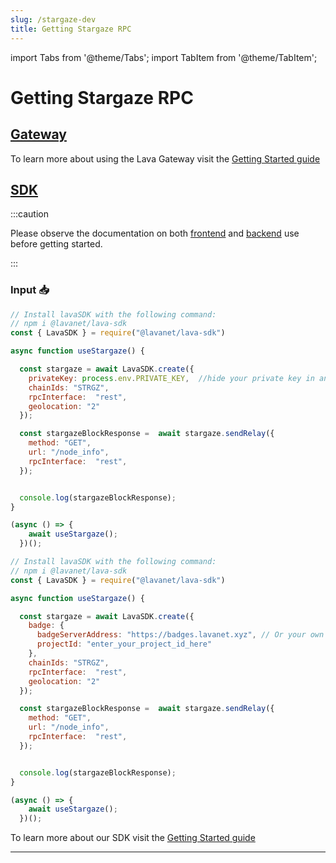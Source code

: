 ```yaml
---
slug: /stargaze-dev
title: Getting Stargaze RPC
---
```


import Tabs from '@theme/Tabs';
import TabItem from '@theme/TabItem';

# Getting Stargaze RPC


## [Gateway](https://gateway.lavanet.xyz/?utm_source=stargaze-dev&utm_medium=docs&utm_campaign=docs-to-gateway)

To learn more about using the Lava Gateway visit the [Getting Started guide](https://docs.lavanet.xyz/gateway-getting-started?utm_source=stargaze-dev&utm_medium=docs&utm_campaign=docs-to-docs)

## [SDK](https://github.com/lavanet/lava-sdk)

:::caution

Please observe the documentation on both [frontend](https://docs.lavanet.xyz/sdk-frontend?utm_source=getting-stargaze-rpc&utm_medium=docs&utm_campaign=docs-to-docs) and [backend](https://docs.lavanet.xyz/sdk-backend?utm_source=getting-stargaze-rpc&utm_medium=docs&utm_campaign=docs-to-docs) use before getting started.

:::

### Input 📥

<Tabs>

<TabItem value="backend" label="BackEnd">

```jsx
// Install lavaSDK with the following command:
// npm i @lavanet/lava-sdk
const { LavaSDK } = require("@lavanet/lava-sdk")

async function useStargaze() {

  const stargaze = await LavaSDK.create({
    privateKey: process.env.PRIVATE_KEY,  //hide your private key in an environmental variable
    chainIds: "STRGZ",     
    rpcInterface:  "rest",     
    geolocation: "2"
  });

  const stargazeBlockResponse =  await stargaze.sendRelay({
    method: "GET",     
    url: "/node_info",     
    rpcInterface:  "rest", 
  });


  console.log(stargazeBlockResponse);
}

(async () => {
    await useStargaze();
  })();
```

</TabItem>
<TabItem value="frontend" label="FrontEnd">

```jsx
// Install lavaSDK with the following command:
// npm i @lavanet/lava-sdk
const { LavaSDK } = require("@lavanet/lava-sdk")

async function useStargaze() {

  const stargaze = await LavaSDK.create({
    badge: {
      badgeServerAddress: "https://badges.lavanet.xyz", // Or your own Badge-Server URL 
      projectId: "enter_your_project_id_here" 
    },
    chainIds: "STRGZ",     
    rpcInterface:  "rest",     
    geolocation: "2"
  });

  const stargazeBlockResponse =  await stargaze.sendRelay({
    method: "GET",     
    url: "/node_info",     
    rpcInterface:  "rest", 
  });


  console.log(stargazeBlockResponse);
}

(async () => {
    await useStargaze();
  })();
```

</TabItem>

</Tabs>

To learn more about our SDK visit the [Getting Started guide](https://docs.lavanet.xyz/sdk-getting-started?utm_source=getting-stargaze-rpc&utm_medium=docs&utm_campaign=docs-to-docs)

<hr />